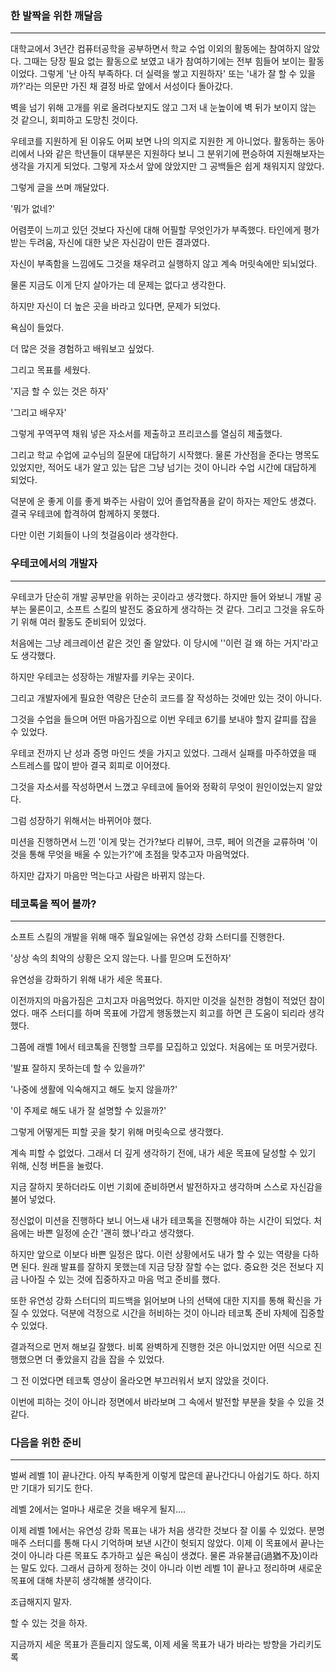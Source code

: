 ### 한 발짝을 위한 깨달음

---

 대학교에서 3년간 컴퓨터공학을 공부하면서 학교 수업 이외의 활동에는 참여하지 않았다. 그때는 당장 필요 없는 활동으로 보였고 내가 참여하기에는 전부 힘들어 보이는 활동이었다. 그렇게 '난 아직 부족하다. 더 실력을 쌓고 지원하자' 또는 '내가 잘 할 수 있을까?'라는 의문만 가진 채 결정 바로 앞에서 서성이다 돌아갔다.

벽을 넘기 위해 고개를 위로 올려다보지도 않고 그저 내 눈높이에 벽 뒤가 보이지 않는 것 같으니, 회피하고 도망친 것이다.

우테코를 지원하게 된 이유도 어찌 보면 나의 의지로 지원한 게 아니었다. 활동하는 동아리에서 나와 같은 학년들이 대부분은 지원하다 보니 그 분위기에 편승하여 지원해보자는 생각을 가지게 되었다. 그렇게 자소서 앞에 앉았지만 그 공백들은 쉽게 채워지지 않았다. 

그렇게 글을 쓰며 깨달았다. 

'뭐가 없네?'

어렴풋이 느끼고 있던 것보다 자신에 대해 어필할 무엇인가가 부족했다. 타인에게 평가받는 두려움, 자신에 대한 낮은 자신감이 만든 결과였다. 

자신이 부족함을 느낌에도 그것을 채우려고 실행하지 않고 계속 머릿속에만 되뇌었다.

물론 지금도 이게 단지 살아가는 데 문제는 없다고 생각한다.

하지만 자신이 더 높은 곳을 바라고 있다면, 문제가 되었다.

욕심이 들었다.

더 많은 것을 경험하고 배워보고 싶었다.

그리고 목표를 세웠다.

'지금 할 수 있는 것은 하자'

'그리고 배우자'

그렇게 꾸역꾸역 채워 넣은 자소서를 제출하고 프리코스를 열심히 제출했다.

그리고 학교 수업에 교수님의 질문에 대답하기 시작했다. 물론 가산점을 준다는 명목도 있었지만, 적어도 내가 알고 있는 답은 그냥 넘기는 것이 아니라 수업 시간에 대답하게 되었다. 

덕분에 운 좋게 이를 좋게 봐주는 사람이 있어 졸업작품을 같이 하자는 제안도 생겼다. 결국 우테코에 합격하여 함께하지 못했다.

다만 이런 기회들이 나의 첫걸음이라 생각한다.  

### 우테코에서의 개발자

---

우테코가 단순히 개발 공부만을 위하는 곳이라고 생각했다. 하지만 들어 와보니 개발 공부는 물론이고, 소프트 스킬의 발전도 중요하게 생각하는 것 같다. 그리고 그것을 유도하기 위해 여러 활동도 준비되어 있었다. 

처음에는 그냥 레크레이션 같은 것인 줄 알았다. 이 당시에 ''이런 걸 왜 하는 거지'라고도 생각했다. 

하지만 우테코는 성장하는 개발자를 키우는 곳이다. 

그리고 개발자에게 필요한 역량은 단순히 코드를 잘 작성하는 것에만 있는 것이 아니다.

그것을 수업을 들으며 어떤 마음가짐으로 이번 우테코 6기를 보내야 할지 갈피를 잡을 수 있었다.

우테코 전까지 난 성과 증명 마인드 셋을 가지고 있었다. 그래서 실패를 마주하였을 때 스트레스를 많이 받아 결국 회피로 이어졌다. 

그것을 자소서를 작성하면서 느꼈고 우테코에 들어와 정확히 무엇이 원인이었는지 알았다.

그럼 성장하기 위해서는 바뀌어야 했다. 

 미션을 진행하면서 느낀 '이게 맞는 건가?보다 리뷰어, 크루, 페어 의견을 교류하며 '이것을 통해 무엇을 배울 수 있는가?'에 초점을 맞추고자 마음먹었다.

하지만 갑자기 마음만 먹는다고 사람은 바뀌지 않는다.



### 테코톡을 찍어 볼까?

---

소프트 스킬의 개발을 위해 매주 월요일에는 유연성 강화 스터디를 진행한다. 

'상상 속의 최악의 상황은 오지 않는다. 나를 믿으며 도전하자'

유연성을 강화하기 위해 내가 세운 목표다.

이전까지의 마음가짐은 고치고자 마음먹었다. 하지만 이것을 실천한 경험이 적었던 참이었다. 매주 스터디를 하며 목표에 가깝게 행동했는지 회고를 하면 큰 도움이 되리라 생각했다. 

그쯤에 래벨 1에서 테코톡을 진행할 크루를 모집하고 있었다. 처음에는 또 머뭇거렸다.

'발표 잘하지 못하는데 할 수 있을까?'

'나중에 생활에 익숙해지고 해도 늦지 않을까?'

'이 주제로 해도 내가 잘 설명할 수 있을까?'

그렇게 어떻게든 피할 곳을 찾기 위해 머릿속으로 생각했다.

계속 피할 수 없었다. 그래서 더 깊게 생각하기 전에, 내가 세운 목표에 달성할 수 있기 위해, 신청 버튼을 눌렀다. 

지금 잘하지 못하더라도 이번 기회에 준비하면서 발전하자고 생각하며 스스로 자신감을 불어 넣었다.

정신없이 미션을 진행하다 보니 어느새 내가 테코톡을 진행해야 하는 시간이 되었다. 처음에는 바쁜 일정에 순간 '괜히 했나'라고 생각했다. 

하지만 앞으로 이보다 바쁜 일정은 많다. 이런 상황에서도 내가 할 수 있는 역량을 다하면 된다. 원래 발표를 잘하지 못했는데 지금 당장 잘할 수는 없다. 중요한 것은 전보다 지금 나아질 수 있는 것에 집중하자고 마음 먹고 준비를 했다. 

또한 유연성 강화 스터디의 피드백을 읽어보며 나의 선택에 대한 지지를 통해 확신을 가질 수 있었다. 덕분에 걱정으로 시간을 허비하는 것이 아니라 테코톡 준비 자체에 집중할 수 있었다.

결과적으로 먼저 해보길 잘했다. 비록 완벽하게 진행한 것은 아니었지만 어떤 식으로 진행했으면 더 좋았을지 감을 잡을 수 있었다. 

그 전 이었다면 테코톡 영상이 올라오면 부끄러워서 보지 않았을 것이다.

이번에 피하는 것이 아니라 정면에서 바라보며 그 속에서 발전할 부분을 찾을 수 있을 것 같다. 



### 다음을 위한 준비

---

벌써 레벨 1이 끝나간다. 아직 부족한게 이렇게 많은데 끝나간다니 아쉽기도 하다. 하지만 기대가 되기도 한다.

 레벨 2에서는 얼마나 새로운 것을 배우게 될지….

이제 레벨 1에서는 유연성 강화 목표는 내가 처음 생각한 것보다 잘 이룰 수 있었다. 분명 매주 스터디를 통해 다시 기억하며 보낸 시간이 헛되지 않았다. 이제 이 목표에서 끝나는 것이 아니라 다른 목표도 추가하고 싶은 욕심이 생겼다. 물론 과유불급(過猶不及)이라는 말도 있다. 그래서 급하게 정하는 것이 아니라 이번 레벨 1이 끝나고 정리하며 새로운 목표에 대해 차분히 생각해볼 생각이다. 

조급해지지 말자.

할 수 있는 것을 하자.

지금까지 세운 목표가 흔들리지 않도록, 이제 세울 목표가 내가 바라는 방향을 가리키도록 